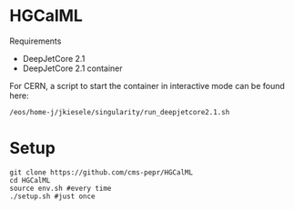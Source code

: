 HGCalML
===============================================================================

Requirements
  * DeepJetCore 2.1
  * DeepJetCore 2.1 container
  
For CERN, a script to start the container in interactive mode can be found here:

``/eos/home-j/jkiesele/singularity/run_deepjetcore2.1.sh``


Setup
===========

```
git clone https://github.com/cms-pepr/HGCalML
cd HGCalML
source env.sh #every time
./setup.sh #just once
```